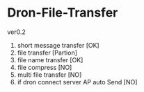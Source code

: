 # Dron-File-Transfer
ver0.2

1. short message transfer 		[OK]
2. file transfer			[Partion]
3. file name transfer			[OK]
4. file compress			[NO]
5. multi file transfer			[NO]
6. if dron connect server AP auto Send 	[NO]	 
